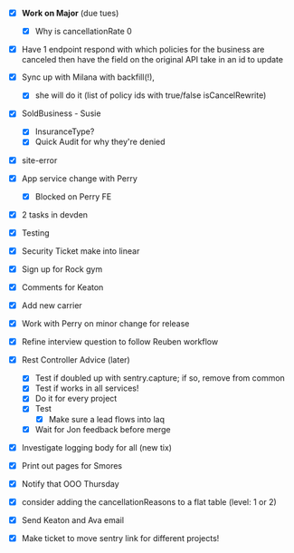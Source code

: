 - [x] **Work on Major** (due tues)
	- [x] Why is cancellationRate 0

- [x] Have 1 endpoint respond with which policies for the business are canceled then have the field on the original API take in an id to update
- [x] Sync up with Milana with backfill(!), 
	- [x] she will do it (list of policy ids with true/false isCancelRewrite)
- [x] SoldBusiness - Susie
	- [x] InsuranceType?
	- [x] Quick Audit for why they're denied
- [x] site-error
- [x] App service change with Perry
	- [x] Blocked on Perry FE
- [x] 2 tasks in devden
- [x] Testing
- [x] Security Ticket make into linear
- [x] Sign up for Rock gym
- [x] Comments for Keaton
- [x] Add new carrier
- [x] Work with Perry on minor change for release
- [x] Refine interview question to follow Reuben workflow
- [x] Rest Controller Advice (later)
	- [x] Test if doubled up with sentry.capture; if so, remove from common
	- [x] Test if works in all services!
	- [x] Do it for every project
	- [x] Test
		- [x] Make sure a lead flows into laq
	- [x] Wait for Jon feedback before merge
- [x] Investigate logging body for all (new tix)
- [x] Print out pages for Smores
- [x] Notify that OOO Thursday
- [x] consider adding the cancellationReasons to a flat table (level: 1 or 2)
- [x] Send Keaton and Ava email
- [x] Make ticket to move sentry link for different projects!

